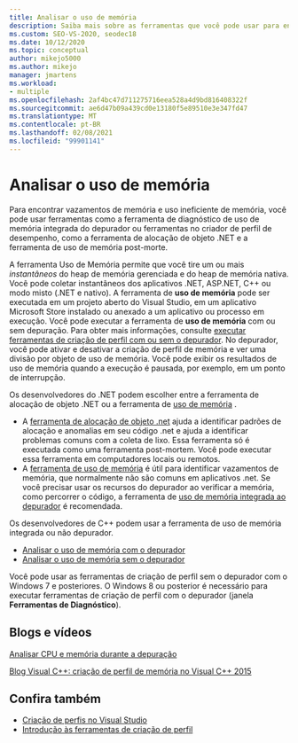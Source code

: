```yaml
---
title: Analisar o uso de memória
description: Saiba mais sobre as ferramentas que você pode usar para encontrar vazamentos de memória e uso de memória ineficiente, ferramentas como a ferramenta de uso de memória e a ferramenta de alocação de objeto .NET.
ms.custom: SEO-VS-2020, seodec18
ms.date: 10/12/2020
ms.topic: conceptual
author: mikejo5000
ms.author: mikejo
manager: jmartens
ms.workload:
- multiple
ms.openlocfilehash: 2af4bc47d711275716eea528a4d9bd816408322f
ms.sourcegitcommit: ae6d47b09a439cd0e13180f5e89510e3e347fd47
ms.translationtype: MT
ms.contentlocale: pt-BR
ms.lasthandoff: 02/08/2021
ms.locfileid: "99901141"
---
```

# <a name="analyze-memory-usage"></a>Analisar o uso de memória

Para encontrar vazamentos de memória e uso ineficiente de memória, você pode usar ferramentas como a ferramenta de diagnóstico de uso de memória integrada do depurador ou ferramentas no criador de perfil de desempenho, como a ferramenta de alocação de objeto .NET e a ferramenta de uso de memória post-morte.

A ferramenta Uso de Memória permite que você tire um ou mais *instantâneos* do heap de memória gerenciada e do heap de memória nativa. Você pode coletar instantâneos dos aplicativos .NET, ASP.NET, C++ ou modo misto (.NET e nativo). A ferramenta de **uso de memória** pode ser executada em um projeto aberto do Visual Studio, em um aplicativo Microsoft Store instalado ou anexado a um aplicativo ou processo em execução. Você pode executar a ferramenta de **uso de memória** com ou sem depuração. Para obter mais informações, consulte [executar ferramentas de criação de perfil com ou sem o depurador](../profiling/running-profiling-tools-with-or-without-the-debugger.md). No depurador, você pode ativar e desativar a criação de perfil de memória e ver uma divisão por objeto de uso de memória. Você pode exibir os resultados de uso de memória quando a execução é pausada, por exemplo, em um ponto de interrupção.

Os desenvolvedores do .NET podem escolher entre a ferramenta de alocação de objeto .NET ou a ferramenta de [uso de memória](../profiling/memory-usage.md) .

- A [ferramenta de alocação de objeto .net](../profiling/dotnet-alloc-tool.md) ajuda a identificar padrões de alocação e anomalias em seu código .net e ajuda a identificar problemas comuns com a coleta de lixo. Essa ferramenta só é executada como uma ferramenta post-mortem. Você pode executar essa ferramenta em computadores locais ou remotos.
- A [ferramenta de uso de memória](../profiling/memory-usage-without-debugging2.md) é útil para identificar vazamentos de memória, que normalmente não são comuns em aplicativos .net. Se você precisar usar os recursos do depurador ao verificar a memória, como percorrer o código, a ferramenta de [uso de memória integrada ao depurador](../profiling/memory-usage.md) é recomendada.

Os desenvolvedores de C++ podem usar a ferramenta de uso de memória integrada ou não depurador.

- [Analisar o uso de memória com o depurador](../profiling/memory-usage.md)
- [Analisar o uso de memória sem o depurador](../profiling/memory-usage-without-debugging2.md)

Você pode usar as ferramentas de criação de perfil sem o depurador com o Windows 7 e posteriores. O Windows 8 ou posterior é necessário para executar ferramentas de criação de perfil com o depurador (janela **Ferramentas de Diagnóstico**).

## <a name="blogs-and-videos"></a>Blogs e vídeos

[Analisar CPU e memória durante a depuração](https://devblogs.microsoft.com/visualstudio/analyze-cpu-memory-while-debugging/)

[Blog Visual C++: criação de perfil de memória no Visual C++ 2015](https://devblogs.microsoft.com/cppblog/memory-profiling-in-visual-c-2015/)

## <a name="see-also"></a>Confira também

- [Criação de perfis no Visual Studio](../profiling/index.yml)
- [Introdução às ferramentas de criação de perfil](../profiling/profiling-feature-tour.md)
